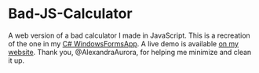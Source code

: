 # Bad-JS-Calculator
A web version of a bad calculator I made in JavaScript.
This is a recreation of the one in my [C# WindowsFormsApp](https://github.com/luisschuster/WindowsFormsApp).
A live demo is available [on my website](https://luisschuster.dev/bad_calculator/).
Thank you, @AlexandraAurora, for helping me minimize and clean it up.
